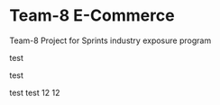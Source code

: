 # Team-8 E-Commerce
Team-8 Project for Sprints industry exposure program

test

test

<? Test>
test test 12 12
